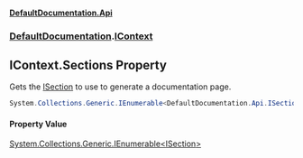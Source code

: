 #### [DefaultDocumentation\.Api](../../index.md 'index')
### [DefaultDocumentation](../../index.md#DefaultDocumentation 'DefaultDocumentation').[IContext](index.md 'DefaultDocumentation\.IContext')

## IContext\.Sections Property

Gets the [ISection](../Api/ISection/index.md 'DefaultDocumentation\.Api\.ISection') to use to generate a documentation page\.

```csharp
System.Collections.Generic.IEnumerable<DefaultDocumentation.Api.ISection>? Sections { get; }
```

#### Property Value
[System\.Collections\.Generic\.IEnumerable&lt;](https://docs.microsoft.com/en-us/dotnet/api/System.Collections.Generic.IEnumerable-1 'System\.Collections\.Generic\.IEnumerable\`1')[ISection](../Api/ISection/index.md 'DefaultDocumentation\.Api\.ISection')[&gt;](https://docs.microsoft.com/en-us/dotnet/api/System.Collections.Generic.IEnumerable-1 'System\.Collections\.Generic\.IEnumerable\`1')